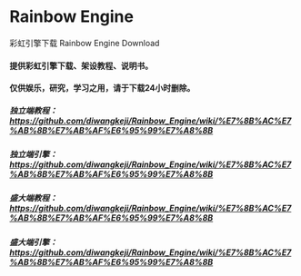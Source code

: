 # Rainbow Engine
彩虹引擎下载  Rainbow Engine Download
#### 提供彩虹引擎下载、架设教程、说明书。
#### 仅供娱乐，研究，学习之用，请于下载24小时删除。
##### 独立端教程：https://github.com/diwangkeji/Rainbow_Engine/wiki/%E7%8B%AC%E7%AB%8B%E7%AB%AF%E6%95%99%E7%A8%8B
##### 独立端引擎：https://github.com/diwangkeji/Rainbow_Engine/wiki/%E7%8B%AC%E7%AB%8B%E7%AB%AF%E6%95%99%E7%A8%8B
##### 盛大端教程：https://github.com/diwangkeji/Rainbow_Engine/wiki/%E7%8B%AC%E7%AB%8B%E7%AB%AF%E6%95%99%E7%A8%8B
##### 盛大端引擎：https://github.com/diwangkeji/Rainbow_Engine/wiki/%E7%8B%AC%E7%AB%8B%E7%AB%AF%E6%95%99%E7%A8%8B
